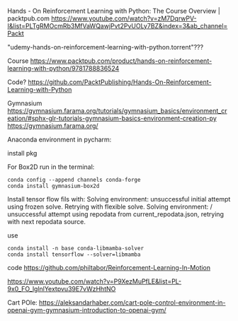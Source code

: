 
Hands - On Reinforcement Learning with Python: The Course Overview | packtpub.com
https://www.youtube.com/watch?v=zM7DqrwPV-I&list=PLTgRMOcmRb3MfVaWQawjPvt2PvUOLy7BZ&index=3&ab_channel=Packt

"udemy-hands-on-reinforcement-learning-with-python.torrent"???

Course
https://www.packtpub.com/product/hands-on-reinforcement-learning-with-python/9781788836524

Code?
https://github.com/PacktPublishing/Hands-On-Reinforcement-Learning-with-Python

Gymnasium
https://gymnasium.farama.org/tutorials/gymnasium_basics/environment_creation/#sphx-glr-tutorials-gymnasium-basics-environment-creation-py
https://gymnasium.farama.org/


Anaconda environment in pycharm:

install pkg

For Box2D
run in the terminal:
```
conda config --append channels conda-forge
conda install gymnasium-box2d
```

Install tensor flow
fils with:
Solving environment: unsuccessful initial attempt using frozen solve. Retrying with flexible solve.
Solving environment: / unsuccessful attempt using repodata from current_repodata.json, retrying with next repodata source.

use
```
conda install -n base conda-libmamba-solver
conda install tensorflow --solver=libmamba
```


code
https://github.com/philtabor/Reinforcement-Learning-In-Motion

https://www.youtube.com/watch?v=P9XezMuPfLE&list=PL-9x0_FO_lglnlYextpvu39E7vWzHhtNO


Cart POle:
https://aleksandarhaber.com/cart-pole-control-environment-in-openai-gym-gymnasium-introduction-to-openai-gym/